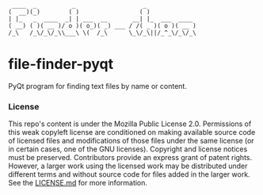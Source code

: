 ```
 ____  _          _                   _              
(  __)(_)        ( )                 ( )             
| |_   _  ____  _| | ___  __       __| |_  ___  ____ 
( __) ( )( __ )/ o )( o_)( _) ___ / /( _ )( o )( __ )
/_\   /_\/_\/_\\___\ \(  /_\      \_\/_\||/_^_\/_\/_\
```
# file-finder-pyqt
PyQt program for finding text files by name or content. 

### License 
This repo's content is under the Mozilla Public License 2.0. Permissions of this weak copyleft license are conditioned on making available source code of licensed files and modifications of those files under the same license (or in certain cases, one of the GNU licenses). Copyright and license notices must be preserved. Contributors provide an express grant of patent rights. However, a larger work using the licensed work may be distributed under different terms and without source code for files added in the larger work. See the [LICENSE.md](https://github.com/Keworker/file-finder-pyqt/blob/master/LICENSE) for more information.
